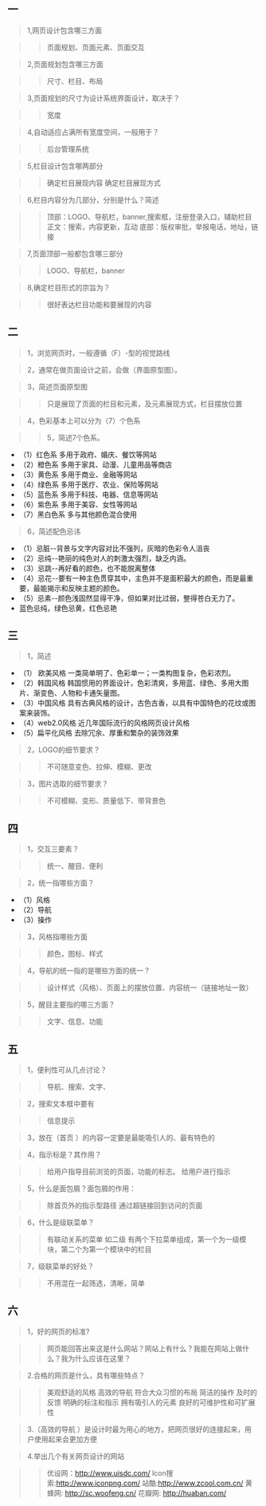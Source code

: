 ## 一

> 1,网页设计包含哪三方面

>> 页面规划、页面元素、页面交互


> 2,页面规划包含哪三方面

>> 尺寸、栏目、布局


> 3,页面规划的尺寸为设计系统界面设计，取决于？

>> 宽度


> 4,自动适应占满所有宽度空间，一般用于？

>> 后台管理系统


>  5,栏目设计包含哪两部分

>> 确定栏目展现内容
>> 确定栏目展现方式


> 6,栏目内容分为几部分，分别是什么？简述

>> 顶部：LOGO、导航栏，banner,搜索框，注册登录入口，辅助栏目
>> 正文：搜索，内容更新，互动
>> 底部：版权审批，举报电话，地址，链接


> 7,页面顶部一般都包含哪三部分

>> LOGO、导航栏，banner


> 8,确定栏目形式的宗旨为？

>> 很好表达栏目功能和要展现的内容



## 二

> 1，浏览网页时，一般遵循（F）-型的视觉路线

> 2，通常在做页面设计之前，会做（界面原型图）。

> 3，简述页面原型图

>> 只是展现了页面的栏目和元素，及元素展现方式，栏目摆放位置


> 4，色彩基本上可以分为（7）个色系

>> 5，简述7个色系。

+ （1）红色系 多用于政府、婚庆、餐饮等网站
+ （2）橙色系 多用于家具、动漫、儿童用品等商店
+ （3）黄色系 多用于商业、金融等网站
+ （4）绿色系 多用于医疗、农业、保险等网站
+ （5）蓝色系 多用于科技、电器、信息等网站
+ （6）紫色系 多用于美容、女性等网站
+ （7）黑白色系 多与其他颜色混合使用


> 6，简述配色忌讳

+ （1）忌脏--背景与文字内容对比不强列，灰暗的色彩令人沮丧
+ （2）忌纯--艳丽的纯色对人的刺激太强烈，缺乏内涵。
+ （3）忌跳--再好看的颜色，也不能脱离整体
+ （4）忌花--要有一种主色贯穿其中，主色并不是面积最大的颜色，而是最重要，最能揭示和反映主题的颜色。
+ （5）忌素--颜色浅固然显得干净，但如果对比过弱，整得苍白无力了。
+ 蓝色忌纯，绿色忌黄，红色忌艳
 
 
 
## 三

> 1，简述

+ （1） 欧美风格 一类简单明了、色彩单一；一类构图复杂，色彩浓烈。
+ （2）韩国风格 韩国惯用的界面设计，色彩清爽，多用蓝、绿色、多用大图片、渐变色、人物和卡通矢量图。
+ （3）中国风格 具有古典风格的设计，古色古香，以具有中国特色的花纹或图案来装饰。
+ （4）web2.0风格 近几年国际流行的风格网页设计风格
+ （5）扁平化风格 去除冗余、厚重和繁杂的装饰效果 


> 2，LOGO的细节要求？

>> 不可随意变色、拉伸、模糊、更改


> 3，图片选取的细节要求？

>> 不可模糊、变形、质量低下、带背景色



## 四

> 1，交互三要素？

>> 统一、醒目、便利


> 2，统一指哪些方面？

+ （1）风格
+ （2）导航
+ （3）操作


> 3，风格指哪些方面

>> 颜色，图标、样式


> 4，导航的统一指的是哪些方面的统一？

>> 设计样式（风格）、页面上的摆放位置、内容统一（链接地址一致）


> 5，醒目主要指的哪三方面？

>> 文字、信息、功能



## 五

> 1，便利性可从几点讨论？

>> 导航、搜索、文字、


> 2，搜索文本框中要有

>> 信息提示


> 3，放在（首页 ）的内容一定要是最能吸引人的、最有特色的


> 4，指示标是？其作用？

>> 给用户指导目前浏览的页面，功能的标志。
>> 给用户进行指示


> 5，什么是面包屑？面包屑的作用：

>> 除首页外的指示型路径
>> 通过超链接回到访问的页面


> 6，什么是级联菜单？

>> 有联动关系的菜单
>> 如二级
>> 有两个下拉菜单组成，第一个为一级模块，第二个为第一个模块中的栏目


> 7，级联菜单的好处？

>> 不用混在一起筛选，清晰，简单


## 六

> 1，好的网页的标准?

>> 网页能回答出来这是什么网站？网站上有什么？我能在网站上做什么？我为什么应该在这里？


> 2.合格的网页是什么，具有哪些特点？

>> 美观舒适的风格
>> 高效的导航
>> 符合大众习惯的布局
>> 简洁的操作
>> 及时的反馈
>> 明确的标注和指示
>>拥有吸引人的元素
>> 良好的可维护性和可扩展性


> 3.（高效的导航 ）是设计时最为用心的地方，把网页很好的连接起来，用户使用起来会更加方便


> 4.举出几个有关网页设计的网站

>> 优设网：http://www.uisdc.com/
>> lcon搜索:http://www.iconpng.com/
>> 站酷:http://www.zcool.com.cn/
>> 黄蜂网: http://sc.woofeng.cn/
>> 花瓣网: http://huaban.com/
